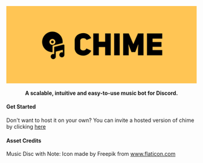 ![Chime Banner](https://raw.githubusercontent.com/realmayus/chime/master/assets/chime_banner.png?token=AJC6B5VTHEZ5UHNY7QNDCU263LCCK)
<p align="center"><strong>A scalable, intuitive and easy-to-use music bot for Discord.</strong></p>

#### Get Started
Don't want to host it on your own? You can invite a hosted version of chime by clicking [here](https://discord.com/api/oauth2/authorize?client_id=716032601646694531&permissions=37055552&scope=bot)


#### Asset Credits
Music Disc with Note: Icon made by Freepik from www.flaticon.com
